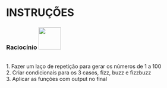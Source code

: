 # INSTRUÇÕES

### Raciocínio <img src="https://monophy.com/media/fMA8BqQdso431YjEzr/monophy.gif" width="60px"></h3>
<br>
1. Fazer um laço de repetição para gerar os números de 1 a 100 <br>
2. Criar condicionais para os 3 casos, fizz, buzz e fizzbuzz <br>
3. Aplicar as funções com output no final <br> <br>

